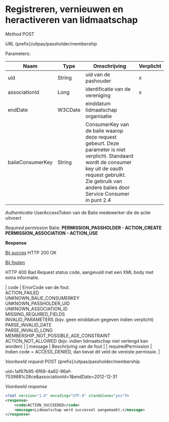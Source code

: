 ---
---

# Registreren, vernieuwen en heractiveren van lidmaatschap

_Method_
POST

_URL_
{prefix}/uitpas/passholder/membership

Parameters:

| **Naam** | **Type** | **Omschrijving** | **Verplicht** |
| --- | --- | --- | --- |
| uid | String | uid van de pashouder | x |
| associationId | Long | identificatie van de vereniging | x |
| endDate | W3CDate | einddatum lidmaatschap organisatie |  |
| balieConsumerKey | String | ConsumerKey van de balie waarop deze request gebeurt. Deze parameter is niet verplicht. Standaard wordt de consumer key uit de oauth request gebruikt. Zie gebruik van andere balies door Service Consumer in punt 2.4 |  |

_Authenticatie_
UserAccessToken van de Balie medewerker die de actie uitvoert

_Required permission_
Balie: **PERMISSION_PASSHOLDER - ACTION_CREATE**
**PERMISSION_ASSOCIATION - ACTION_USE**

**Response**

<u>Bij succes</u>
HTTP 200 OK

<u>Bij fouten</u>

HTTP 400 Bad Request status code, aangevuld met een XML body met extra informatie.

| code | ErrorCode van de fout:<br>ACTION_FAILED<br>UNKNOWN_BALIE_CONSUMERKEY<br>UNKNOWN_PASSHOLDER_UID<br>UNKNOWN_ASSOCIATION_ID<br>MISSING_REQUIRED_FIELDS<br>INVALID_PARAMETERS (bijv. geen einddatum gegeven indien verplicht)<br>PARSE_INVALID_DATE<br>PARSE_INVALID_LONG<br>MEMBERSHIP_NOT_POSSIBLE_AGE_CONSTRAINT<br>ACTION_NOT_ALLOWED (bijv. indien lidmaatschap niet verlengd kan worden) |
| message | Beschrijving van de fout |
| requiredPermission | Indien code = ACCESS_DENIED, dan bevat dit veld de vereiste permissie. |

_Voorbeeld request_
POST {prefix}/uitpas/passholder/membership

uid=1af67b95-6f68-4a82-96af-7539681c28ce&associationId=1&endDate=2012-12-31

_Voorbeeld response_


~~~xml
<?xml version="1.0" encoding="UTF-8" standalone="yes"?>
<response>
	<code>ACTION_SUCCEEDED</code>
	<message>Lidmaatschap werd succesvol aangemaakt.</message>
</response>
~~~
